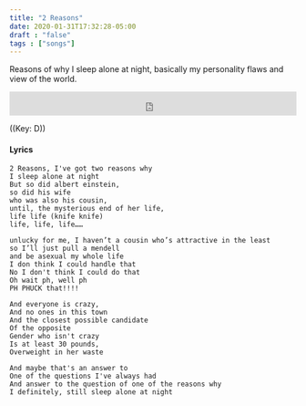 ```yaml
---
title: "2 Reasons"
date: 2020-01-31T17:32:28-05:00
draft : "false"
tags : ["songs"]
---
```


Reasons of why I sleep alone at night, basically my personality flaws and view of the world.

<!--more-->

<iframe style="border: 0; width: 100%; height: 42px;" src="https://bandcamp.com/EmbeddedPlayer/album=1143358609/size=small/bgcol=ffffff/linkcol=0687f5/track=1339064848/transparent=true/" seamless><a href="http://michaelbetts.bandcamp.com/album/songs-part-1">Songs, Part 1 by Michael Betts</a></iframe>

((Key: D))

#### Lyrics

```
2 Reasons, I've got two reasons why
I sleep alone at night
But so did albert einstein,
so did his wife
who was also his cousin,
until, the mysterious end of her life,
life life (knife knife)
life, life, life……

unlucky for me, I haven’t a cousin who’s attractive in the least
so I’ll just pull a mendell
and be asexual my whole life
I don think I could handle that
No I don't think I could do that
Oh wait ph, well ph
PH PHUCK that!!!!

And everyone is crazy,
And no ones in this town
And the closest possible candidate
Of the opposite
Gender who isn't crazy
Is at least 30 pounds,
Overweight in her waste

And maybe that's an answer to
One of the questions I've always had
And answer to the question of one of the reasons why
I definitely, still sleep alone at night
```

<!--
♩     Musical quarter note     &#9833;
♪     Musical eighth note      &#9834;
♫     Musical single bar note  &#9835;
♬     Musical double bar note  &#9836;
𝄪     Double sharp note                  &#119082;
𝄆     Musical Symbol Left Repeat Sign    &#x1D106;
𝄇     Musical Symbol Right Repeat Sign   &#x1D107;
𝄈     Musical Symbol Repeat Dots         &#x1D108;
𝄐     Musical Symbol Fermata             &#x1D110;
𝄑     Musical Symbol Fermata Below       &#x1D111;
𝄒     Musical Symbol Breath Mark         &#x1D112;
𝆒     Musical Symbol Crescendo           &#x1D192;
𝆓     Musical Symbol Decrescendo         &#x1D193;
𝄫     Double flat note                   &#119083;
𝄞     G clef     &#119070;
𝄢     F clef     &#119074;
𝄡     C clef     &#119073; -->
